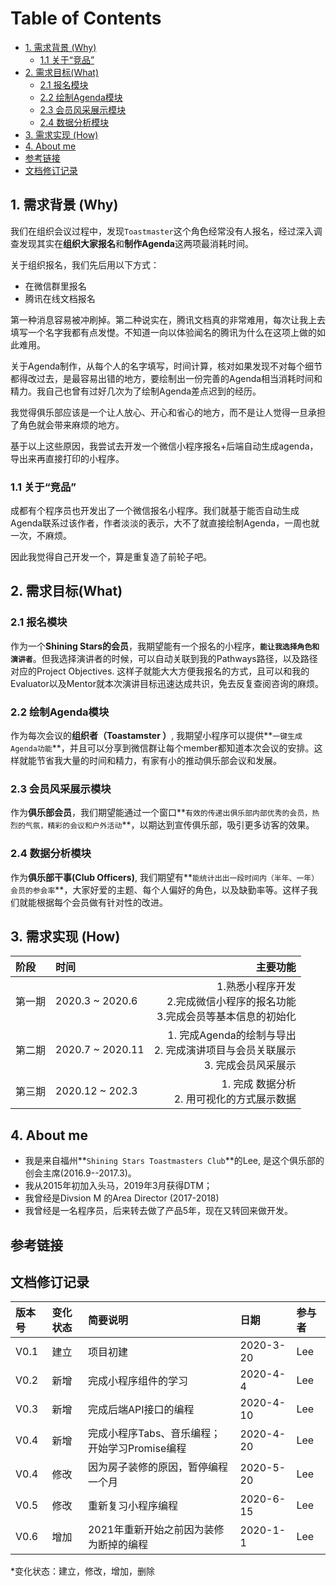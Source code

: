 ﻿Table of Contents
=================

* [1\. 需求背景 (Why)](#1-%E9%9C%80%E6%B1%82%E8%83%8C%E6%99%AF-why)
  * [1\.1 关于“竞品”](#11-%E5%85%B3%E4%BA%8E%E7%AB%9E%E5%93%81)
* [2\.  需求目标(What)](#2--%E9%9C%80%E6%B1%82%E7%9B%AE%E6%A0%87what)
  * [2\.1 报名模块](#21-%E6%8A%A5%E5%90%8D%E6%A8%A1%E5%9D%97)
  * [2\.2 绘制Agenda模块](#22-%E7%BB%98%E5%88%B6agenda%E6%A8%A1%E5%9D%97)
  * [2\.3 会员风采展示模块](#23-%E4%BC%9A%E5%91%98%E9%A3%8E%E9%87%87%E5%B1%95%E7%A4%BA%E6%A8%A1%E5%9D%97)
  * [2\.4 数据分析模块](#24-%E6%95%B0%E6%8D%AE%E5%88%86%E6%9E%90%E6%A8%A1%E5%9D%97)
* [3\. 需求实现 (How)](#3-%E9%9C%80%E6%B1%82%E5%AE%9E%E7%8E%B0-how)
* [4\. About me](#4-about-me)
* [参考链接](#%E5%8F%82%E8%80%83%E9%93%BE%E6%8E%A5)
* [文档修订记录](#%E6%96%87%E6%A1%A3%E4%BF%AE%E8%AE%A2%E8%AE%B0%E5%BD%95)

## 1. 需求背景 (Why)

我们在组织会议过程中，发现`Toastmaster`这个角色经常没有人报名，经过深入调查发现其实在**组织大家报名**和**制作Agenda**这两项最消耗时间。

关于组织报名，我们先后用以下方式：
- 在微信群里报名
- 腾讯在线文档报名

第一种消息容易被冲刷掉。第二种说实在，腾讯文档真的非常难用，每次让我上去填写一个名字我都有点发憷。不知道一向以体验闻名的腾讯为什么在这项上做的如此难用。

关于Agenda制作，从每个人的名字填写，时间计算，核对如果发现不对每个细节都得改过去，是最容易出错的地方，要绘制出一份完善的Agenda相当消耗时间和精力。我自己也曾有过好几次为了绘制Agenda差点迟到的经历。

我觉得俱乐部应该是一个让人放心、开心和省心的地方，而不是让人觉得一旦承担了角色就会带来麻烦的地方。

基于以上这些原因，我尝试去开发一个微信小程序报名+后端自动生成agenda，导出来再直接打印的小程序。

### 1.1 关于“竞品”
 成都有个程序员也开发出了一个微信报名小程序。我们就基于能否自动生成Agenda联系过该作者，作者淡淡的表示，大不了就直接绘制Agenda，一周也就一次，不麻烦。

因此我觉得自己开发一个，算是重复造了前轮子吧。

## 2.  需求目标(What)

### 2.1 报名模块

作为一个**Shining Stars的会员**，我期望能有一个报名的小程序，**`能让我选择角色和演讲者`**。但我选择演讲者的时候，可以自动关联到我的Pathways路径，以及路径对应的Project Objectives. 这样子就能大大方便我报名的方式，且可以和我的Evaluator以及Mentor就本次演讲目标迅速达成共识，免去反复查阅咨询的麻烦。

### 2.2 绘制Agenda模块

作为每次会议的**组织者（Toastamster ）**, 我期望小程序可以提供**`一键生成Agenda功能`**，并且可以分享到微信群让每个member都知道本次会议的安排。这样就能节省我大量的时间和精力，有家有小的推动俱乐部会议和发展。

### 2.3 会员风采展示模块

作为**俱乐部会员**，我们期望能通过一个窗口**`有效的传递出俱乐部内部优秀的会员，热烈的气氛，精彩的会议和户外活动`**，以期达到宣传俱乐部，吸引更多访客的效果。

### 2.4 数据分析模块

作为**俱乐部干事(Club Officers)**, 我们期望有**`能统计出出一段时间内（半年、一年）会员的参会率`**，大家好爱的主题、每个人偏好的角色，以及缺勤率等。这样子我们就能根据每个会员做有针对性的改进。

## 3. 需求实现 (How)

| 阶段 |     时间|   主要功能|
| :-------- | :--------| ------: |
| 第一期|   2020.3 ~ 2020.6|  1.熟悉小程序开发 <br>2.完成微信小程序的报名功能  <br> 3.完成会员等基本信息的初始化 |
|第二期| 2020.7 ~ 2020.11| 1. 完成Agenda的绘制与导出 <br>2. 完成演讲项目与会员关联展示<br> 3. 完成会员风采展示|
|第三期|2020.12 ~ 202.3 |1. 完成 数据分析 <br>2. 用可视化的方式展示数据  |


## 4. About me
- 我是来自福州**`Shining Stars Toastmasters Club`**的Lee, 是这个俱乐部的创会主席(2016.9--2017.3)。
- 我从2015年初加入头马，2019年3月获得DTM；
- 我曾经是Divsion M 的Area Director (2017-2018)
- 我曾经是一名程序员，后来转去做了产品5年，现在又转回来做开发。

## 参考链接


## 文档修订记录

| 版本号|     变化状态|   简要说明|  日期	|   参与者   |
| :-------- | :--------| :------ |:------ |:------ |
| V0.1|   建立| 项目初建|2020-3-20| Lee|
| V0.2|   新增| 完成小程序组件的学习|2020-4-4| Lee|
| V0.3|   新增| 完成后端API接口的编程|2020-4-10| Lee|
| V0.4|   新增| 完成小程序Tabs、音乐编程； 开始学习Promise编程|2020-4-20| Lee|
| V0.4|   修改| 因为房子装修的原因，暂停编程一个月|2020-5-20| Lee|
| V0.5|   修改| 重新复习小程序编程|2020-6-15| Lee|
|V0.6|增加| 2021年重新开始之前因为装修为断掉的编程|2020-1-1|Lee|


*变化状态：建立，修改，增加，删除
